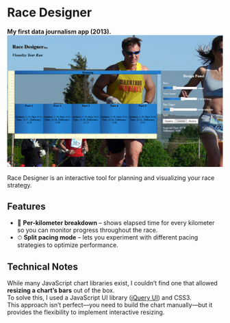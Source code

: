 # Race Designer  
**My first data journalism app (2013).**  
<img src="img/screenshot.png" alt="Race Designer Screenshot" width="600">

Race Designer is an interactive tool for planning and visualizing your race strategy.  
## Features  
- 📏 **Per-kilometer breakdown** – shows elapsed time for every kilometer so you can monitor progress throughout the race.  
- ⏱ **Split pacing mode** – lets you experiment with different pacing strategies to optimize performance.  

## Technical Notes  
While many JavaScript chart libraries exist, I couldn’t find one that allowed **resizing a chart’s bars** out of the box.  
To solve this, I used a JavaScript UI library ([jQuery UI](http://jqueryui.com/)) and CSS3.  
This approach isn’t perfect—you need to build the chart manually—but it provides the flexibility to implement interactive resizing.  
